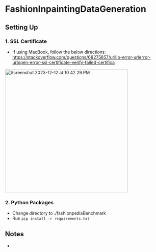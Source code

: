 # FashionInpaintingDataGeneration
## Setting Up
### 1. SSL Certificate
* If using MacBook, follow the below directions: https://stackoverflow.com/questions/68275857/urllib-error-urlerror-urlopen-error-ssl-certificate-verify-failed-certifica
<img width="400" alt="Screenshot 2023-12-12 at 10 42 29 PM" src="https://github.com/Starfarmer2/FashionInpaintingDataGeneration/assets/49097720/c4f920ce-dbde-4068-8ddc-9abb24f4942a">

### 2. Python Packages
* Change directory to ./fashionpediaBenchmark
* Run `pip install -r requirements.txt`

## Notes
* 
